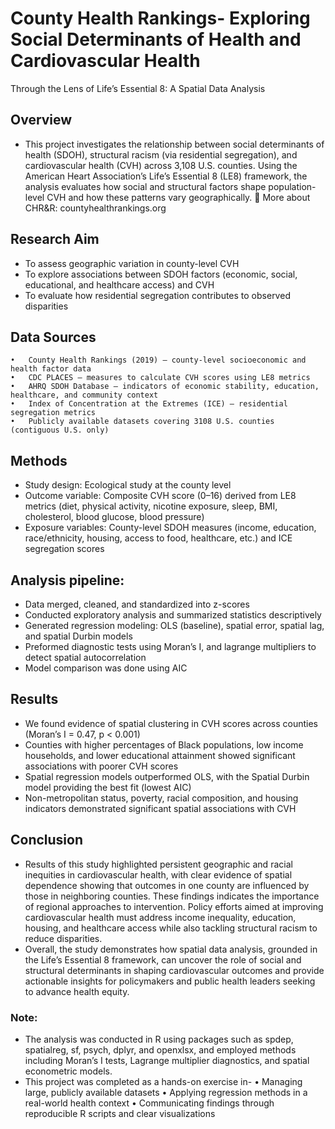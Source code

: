 # County Health Rankings- Exploring Social Determinants of Health and Cardiovascular Health
Through the Lens of Life’s Essential 8: A Spatial Data Analysis


## Overview
- This project investigates the relationship between social determinants of health (SDOH), structural racism (via residential segregation), and cardiovascular health (CVH) across 3,108 U.S. counties. Using the American Heart Association’s Life’s Essential 8 (LE8) framework, the analysis evaluates how social and structural factors shape population-level CVH and how these patterns vary geographically.
🔗 More about CHR&R: countyhealthrankings.org

## Research Aim
- To assess geographic variation in county-level CVH
- To explore associations between SDOH factors (economic, social, educational, and healthcare access) and CVH
- To evaluate how residential segregation contributes to observed disparities

## Data Sources
	•	County Health Rankings (2019) – county-level socioeconomic and health factor data
	•	CDC PLACES – measures to calculate CVH scores using LE8 metrics
	•	AHRQ SDOH Database – indicators of economic stability, education, healthcare, and community context
	•	Index of Concentration at the Extremes (ICE) – residential segregation metrics
	•	Publicly available datasets covering 3108 U.S. counties (contiguous U.S. only)
 
## Methods
- Study design: Ecological study at the county level
- Outcome variable: Composite CVH score (0–16) derived from LE8 metrics (diet, physical activity, nicotine exposure, sleep, BMI, cholesterol, blood glucose, blood pressure)
- Exposure variables: County-level SDOH measures (income, education, race/ethnicity, housing, access to food, healthcare, etc.) and ICE segregation scores
 
## Analysis pipeline:
- Data merged, cleaned, and standardized into z-scores
- Conducted exploratory analysis and summarized statistics descriptively
- Generated regression modeling: OLS (baseline), spatial error, spatial lag, and spatial Durbin models
- Preformed diagnostic tests using Moran’s I, and lagrange multipliers to detect spatial autocorrelation
- Model comparison was done using AIC

## Results
- We found evidence of spatial clustering in CVH scores across counties (Moran’s I = 0.47, p < 0.001)
- Counties with higher percentages of Black populations, low income households, and lower educational attainment showed significant associations with poorer CVH scores
- Spatial regression models outperformed OLS, with the Spatial Durbin model providing the best fit (lowest AIC)
- Non-metropolitan status, poverty, racial composition, and housing indicators demonstrated significant spatial associations with CVH

## Conclusion
- Results of this study highlighted persistent geographic and racial inequities in cardiovascular health, with clear evidence of spatial dependence showing that outcomes in one county are influenced by those in neighboring counties. These findings indicates the importance of regional approaches to intervention. Policy efforts aimed at improving cardiovascular health must address income inequality, education, housing, and healthcare access while also tackling structural racism to reduce disparities.
-  Overall, the study demonstrates how spatial data analysis, grounded in the Life’s Essential 8 framework, can uncover the role of social and structural determinants in shaping cardiovascular outcomes and provide actionable insights for policymakers and public health leaders seeking to advance health equity.

### Note: 
- The analysis was conducted in R using packages such as spdep, spatialreg, sf, psych, dplyr, and openxlsx, and employed methods including Moran’s I tests, Lagrange multiplier diagnostics, and spatial econometric models.
- This project was completed as a hands-on exercise in-
	•	Managing large, publicly available datasets
	•	Applying regression methods in a real-world health context
	•	Communicating findings through reproducible R scripts and clear visualizations

